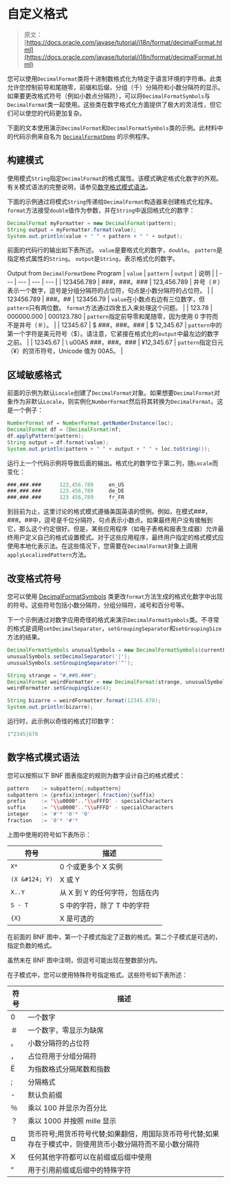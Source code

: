 # 自定义格式

> 原文： [https://docs.oracle.com/javase/tutorial/i18n/format/decimalFormat.html](https://docs.oracle.com/javase/tutorial/i18n/format/decimalFormat.html)

您可以使用`DecimalFormat`类将十进制数格式化为特定于语言环境的字符串。此类允许您控制前导和尾随零，前缀和后缀，分组（千）分隔符和小数分隔符的显示。如果要更改格式符号（例如小数点分隔符），可以将`DecimalFormatSymbols`与`DecimalFormat`类一起使用。这些类在数字格式化方面提供了极大的灵活性，但它们可以使您的代码更加复杂。

下面的文本使用演示`DecimalFormat`和`DecimalFormatSymbols`类的示例。此材料中的代码示例来自名为 [`DecimalFormatDemo`](examples/DecimalFormatDemo.java) 的示例程序。

## 构建模式

使用模式`String`指定`DecimalFormat`的格式属性。该模式确定格式化数字的外观。有关模式语法的完整说明，请参见[数字格式模式语法](#numberpattern)。

下面的示例通过将模式`String`传递给`DecimalFormat`构造器来创建格式化程序。 `format`方法接受`double`值作为参数，并在`String`中返回格式化的数字：

```java
DecimalFormat myFormatter = new DecimalFormat(pattern);
String output = myFormatter.format(value);
System.out.println(value + " " + pattern + " " + output);

```

前面的代码行的输出如下表所述。 `value`是要格式化的数字，`double`。 `pattern`是指定格式属性的`String`。 `output`是`String`，表示格式化的数字。

Output from `DecimalFormatDemo` Program
| `value` | `pattern` | `output` | 说明 |
| --- | --- | --- | --- |
| 123456.789 | ###，###。### | 123,456.789 | 井号（＃）表示一个数字，逗号是分组分隔符的占位符，句点是小数分隔符的占位符。 |
| 123456.789 | ###。## | 123456.79 | `value`在小数点右边有三位数字，但`pattern`只有两位数。 `format`方法通过四舍五入来处理这个问题。 |
| 123.78 | 000000.000 | 000123.780 | `pattern`指定前导零和尾随零，因为使用 0 字符而不是井号（＃）。 |
| 12345.67 | $ ###，###。### | $ 12,345.67 | `pattern`中的第一个字符是美元符号（$）。请注意，它紧接在格式化的`output`中最左边的数字之前。 |
| 12345.67 | \ u00A5 ###，###。### | ¥12,345.67 | `pattern`指定日元（¥）的货币符号，Unicode 值为 00A5。 |

## 区域敏感格式

前面的示例为默认`Locale`创建了`DecimalFormat`对象。如果想要`DecimalFormat`对象作为非默认`Locale`，则实例化`NumberFormat`然后将其转换为`DecimalFormat`。这是一个例子：

```java
NumberFormat nf = NumberFormat.getNumberInstance(loc);
DecimalFormat df = (DecimalFormat)nf;
df.applyPattern(pattern);
String output = df.format(value);
System.out.println(pattern + " " + output + " " + loc.toString());

```

运行上一个代码示例将导致后面的输出。格式化的数字位于第二列，随`Locale`而变化：

```java
###,###.###      123,456.789     en_US
###,###.###      123.456,789     de_DE
###,###.###      123 456,789     fr_FR

```

到目前为止，这里讨论的格式模式遵循美国英语的惯例。例如，在模式###，###。##中，逗号是千位分隔符，句点表示小数点。如果最终用户没有接触到它，那么这个约定很好。但是，某些应用程序（如电子表格和报表生成器）允许最终用户定义自己的格式设置模式。对于这些应用程序，最终用户指定的格式模式应使用本地化表示法。在这些情况下，您需要在`DecimalFormat`对象上调用`applyLocalizedPattern`方法。

## 改变格式符号

您可以使用 [DecimalFormatSymbols](https://docs.oracle.com/javase/8/docs/api/java/text/DecimalFormatSymbols.html) 类更改`format`方法生成的格式化数字中出现的符号。这些符号包括小数分隔符，分组分隔符，减号和百分号等。

下一个示例通过对数字应用奇怪的格式来演示`DecimalFormatSymbols`类。不寻常的格式是调用`setDecimalSeparator`，`setGroupingSeparator`和`setGroupingSize`方法的结果。

```java
DecimalFormatSymbols unusualSymbols = new DecimalFormatSymbols(currentLocale);
unusualSymbols.setDecimalSeparator('|');
unusualSymbols.setGroupingSeparator('^');

String strange = "#,##0.###";
DecimalFormat weirdFormatter = new DecimalFormat(strange, unusualSymbols);
weirdFormatter.setGroupingSize(4);

String bizarre = weirdFormatter.format(12345.678);
System.out.println(bizarre);

```

运行时，此示例以奇怪的格式打印数字：

```java
1^2345|678

```

## 数字格式模式语法

您可以按照以下 BNF 图表指定的规则为数字设计自己的格式模式：

```java
pattern    := subpattern{;subpattern}
subpattern := {prefix}integer{.fraction}{suffix}
prefix     := '\\u0000'..'\\uFFFD' - specialCharacters
suffix     := '\\u0000'..'\\uFFFD' - specialCharacters
integer    := '#'* '0'* '0'
fraction   := '0'* '#'*

```

上图中使用的符号如下表所示：

| 符号 | 描述 |
| --- | --- |
| `X*` | 0 个或更多个 X 实例 |
| `(X &#124; Y)` | X 或 Y |
| `X..Y` | 从 X 到 Y 的任何字符，包括在内 |
| `S - T` | S 中的字符，除了 T 中的字符 |
| `{X}` | X 是可选的 |

在前面的 BNF 图中，第一个子模式指定了正数的格式。第二个子模式是可选的，指定负数的格式。

虽然未在 BNF 图中注明，但逗号可能出现在整数部分内。

在子模式中，您可以使用特殊符号指定格式。这些符号如下表所述：

| 符号 | 描述 |
| --- | --- |
| 0 | 一个数字 |
| ＃ | 一个数字，零显示为缺席 |
| 。 | 小数分隔符的占位符 |
| ， | 占位符用于分组分隔符 |
| Ë | 为指数格式分隔尾数和指数 |
| ; | 分隔格式 |
| - | 默认负前缀 |
| ％ | 乘以 100 并显示为百分比 |
| ？ | 乘以 1000 并按照 mille 显示 |
| ¤ | 货币符号;用货币符号代替;如果翻倍，用国际货币符号代替;如果存在于模式中，则使用货币小数分隔符而不是小数分隔符 |
| X | 任何其他字符都可以在前缀或后缀中使用 |
| “ | 用于引用前缀或后缀中的特殊字符 |